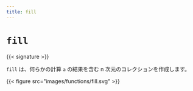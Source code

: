 ```yaml
---
title: fill
---
```


# `fill`

{{< signature >}}

`fill` は、何らかの計算 `a` の結果を含む n 次元のコレクションを作成します。

{{< figure src="images/functions/fill.svg" >}}
